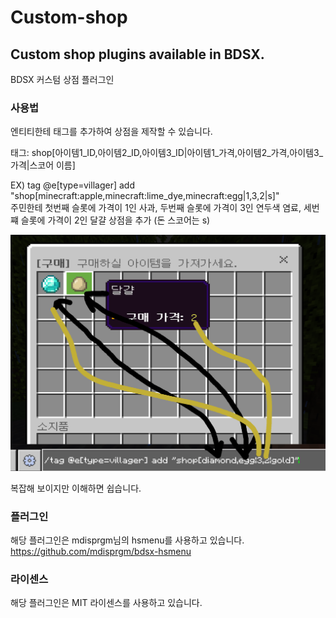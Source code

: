 # Custom-shop
## Custom shop plugins available in BDSX.     
BDSX 커스텀 상점 플러그인     
     
### 사용법          
엔티티한테 태그를 추가하여 상점을 제작할 수 있습니다.     
     
태그: shop[아이템1_ID,아이템2_ID,아이템3_ID|아이템1_가격,아이템2_가격,아이템3_가격|스코어 이름]     
     
EX) tag @e[type=villager] add "shop[minecraft:apple,minecraft:lime_dye,minecraft:egg|1,3,2|s]"     
주민한테 첫번째 슬롯에 가격이 1인 사과, 두번째 슬롯에 가격이 3인 연두색 염료, 세번쨰 슬롯에 가격이 2인 달걀 상점을 추가 (돈 스코어는 s)     
     
![p](test.png)
     
복잡해 보이지만 이해하면 쉽습니다.     
     
### 플러그인     
해당 플러그인은 mdisprgm님의 hsmenu를 사용하고 있습니다. https://github.com/mdisprgm/bdsx-hsmenu     
### 라이센스     
해당 플러그인은 MIT 라이센스를 사용하고 있습니다.
